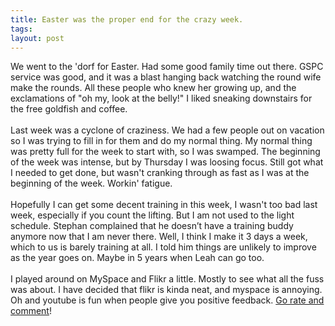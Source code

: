 ```yaml
---
title: Easter was the proper end for the crazy week.
tags: 
layout: post
---
```

We went to the 'dorf for Easter.  Had some good family time out there.  GSPC service was good, and it was a blast hanging back watching the round wife make the rounds. All these people who knew her growing up, and the exclamations of "oh my, look at the belly!"  I liked sneaking downstairs for the free goldfish and coffee.  <br /><br />Last week was a cyclone of craziness.  We had a few people out on vacation so I was trying to fill in for them and do my normal thing.  My normal thing was pretty full for the week to start with, so I was swamped.  The beginning of the week was intense, but by Thursday I was loosing focus.  Still got what I needed to get done, but wasn't cranking through as fast as I was at the beginning of the week.  Workin' fatigue. <br /><br />Hopefully I can get some decent training in this week, I wasn't too bad last week, especially if you count the lifting.  But I am not used to the light schedule.  Stephan complained that he doesn’t have a training buddy anymore now that I am never there.  Well, I think I make it 3 days a week, which to us is barely training at all.  I told him things are unlikely to improve as the year goes on.  Maybe in 5 years when Leah can go too.<br /><br />I played around on MySpace and Flikr a little.  Mostly to see what all the fuss was about.  I have decided that flikr is kinda neat, and myspace is annoying.  Oh and youtube is fun when people give you positive feedback.  <a href=" http://www.youtube.com/watch?v=YStVoZN9hNk">Go rate and comment</a>!
